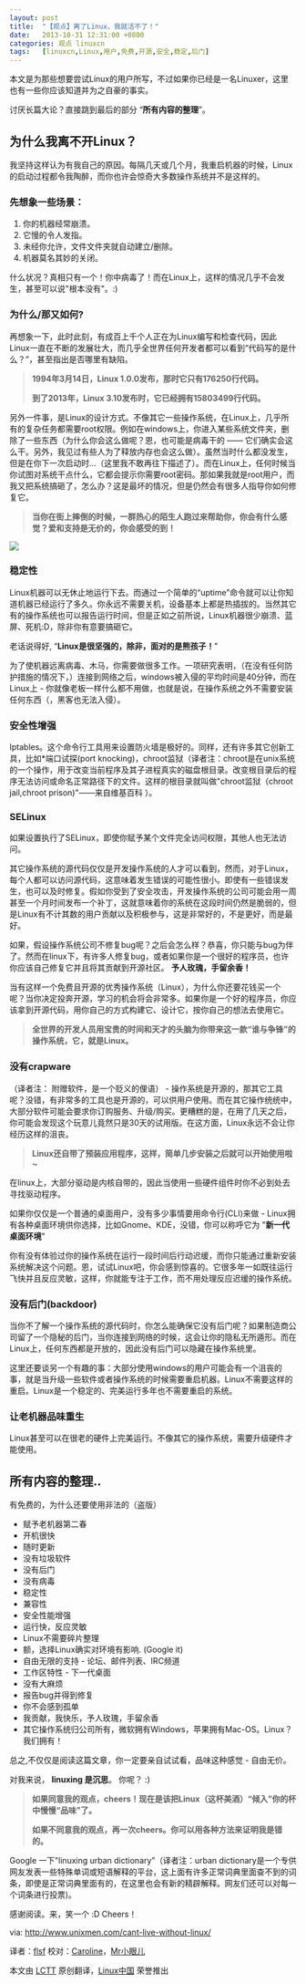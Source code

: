 ```yaml
---
layout: post
title:	"【观点】离了Linux，我就活不了！"
date:	2013-10-31 12:31:00 +0800 
categories:	观点 linuxcn 
tags:	[linuxcn,Linux,用户,免费,开源,安全,稳定,后门]
---
```



本文是为那些想要尝试Linux的用户所写，不过如果你已经是一名Linuxer，这里也有一些你应该知道并为之自豪的事实。


讨厌长篇大论？直接跳到最后的部分 “**所有内容的整理**”。


**为什么我离不开Linux？**
-----------------


我坚持这样认为有我自己的原因。每隔几天或几个月，我重启机器的时候，Linux的启动过程都令我陶醉，而你也许会惊奇大多数操作系统并不是这样的。


### **先想象一些场景：**


1. 你的机器经常崩溃。
2. 它慢的令人发指。
3. 未经你允许，文件文件夹就自动建立/删除。
4. 机器莫名其妙的关闭。


什么状况？真相只有一个！你中病毒了！而在Linux上，这样的情况几乎不会发生，甚至可以说"根本没有"。:)


### **为什么/那又如何?**


再想象一下，此时此刻，有成百上千个人正在为Linux编写和检查代码，因此Linux一直在不断的发展壮大，而几乎全世界任何开发者都可以看到“代码写的是什么？”，甚至指出是否哪里有缺陷。



> 
> **1994年3月14日，Linux 1.0.0发布，那时它只有176250行代码。**
> 
> 
> **到了2013年，Linux 3.10发布时，它已经拥有15803499行代码。**
> 
> 
> 


另外一件事，是Linux的设计方式。不像其它一些操作系统，在Linux上，几乎所有的复杂任务都需要root权限。例如在windows上，你进入某些系统文件夹，删除了一些东西（为什么你会这么做呢？恩，也可能是病毒干的 —— 它们确实会这么干。另外，我见过有些人为了释放内存也会这么做）。虽然当时什么都没发生，但是在你下一次启动时...（这里我不敢再往下描述了）。而在Linux上，任何时候当你试图对系统干点什么，它都会提示你需要root密码。那如果我就是root用户，而我又把系统搞砸了，怎么办？这是最坏的情况，但是仍然会有很多人指导你如何修复它。



> 
> **当你在街上摔倒的时候，一群热心的陌生人跑过来帮助你，你会有什么感觉？爱和支持是无价的，你会感受的到！**
> 
> 
> 


 ![](/Asserts/Images//attachment/album/201310/31/111238n7ocihnklo7jnroc.jpg)


### **稳定性**


Linux机器可以无休止地运行下去。而通过一个简单的“uptime”命令就可以让你知道机器已经运行了多久。你永远不需要关机，设备基本上都是热插拔的。当然其它有的操作系统也可以报告运行时间，但是正如之前所说，Linux机器很少崩溃、蓝屏、死机:D，除非你有意要搞砸它。


老话说得好, “**Linux是很坚强的，除非，面对的是熊孩子！**”


为了使机器远离病毒、木马，你需要做很多工作。一项研究表明，（在没有任何防护措施的情况下，）连接到网络之后，windows被入侵的平均时间是40分钟，而在Linux上 - 你就像老板一样什么都不用做，也就是说，在操作系统之外不需要安装任何东西（，黑客也无法入侵）。


### **安全性增强**


Iptables。这个命令行工具用来设置防火墙是极好的。同样，还有许多其它创新工具，比如\*端口试探(port knocking)，chroot监狱（译者注：chroot是在unix系统的一个操作，用于改变当前程序及其子进程真实的磁盘根目录。改变根目录后的程序无法访问或命名正常路径下的文件。这样的根目录就叫做"chroot监狱（chroot jail,chroot prison)"——来自维基百科 ）。


### **SELinux**


如果设置执行了SELinux，即使你赋予某个文件完全访问权限，其他人也无法访问。


其它操作系统的源代码仅仅是开发操作系统的人才可以看到，然而，对于Linux，每个人都可以访问源代码，这意味着发生错误的可能性很小。即使有一些错误发生，也可以及时修复。假如你受到了安全攻击，开发操作系统的公司可能会用一周甚至一个月时间发布一个补丁，这就意味着你的系统在这段时间仍然是脆弱的，但是Linux有不计其数的用户贡献以及积极参与，这是非常好的，不是更好，而是最好。


如果，假设操作系统公司不修复bug呢？之后会怎么样？恭喜，你只能与bug为伴了。然而在linux下，有许多人修复bug，或者如果你是一个很好的程序员，也许你应该自己修复它并且将其贡献到开源社区。 **予人玫瑰，手留余香！**


当有这样一个免费且开源的优秀操作系统（Linux），为什么你还要花钱买一个呢？当你决定投奔开源，学习的机会将会非常多。如果你是一个好的程序员，你应该拿到开源代码，用你自己的方式构建它、设计它，按你自己的想法去使用它。



> 
> **全世界的开发人员用宝贵的时间和天才的头脑为你带来这一款“谁与争锋”的操作系统，它，就是Linux。**
> 
> 
> 


### **没有crapware**


（译者注： 附赠软件，是一个贬义的俚语） - 操作系统是开源的，那其它工具呢？没错，有非常多的工具也是开源的，可以供用户使用。而在其它操作统统中，大部分软件可能会要求你订购服务、升级/购买。更糟糕的是，在用了几天之后，你可能会发现这个玩意儿竟然只是30天的试用版。在这方面，Linux永远不会让你经历这样的沮丧。



> 
> **Linux还自带了预装应用程序，这样，简单几步安装之后就可以开始使用啦~**
> 
> 
> 


在linux上，大部分驱动是内核自带的，因此当使用一些硬件组件时你不必到处去寻找驱动程序。


如果你仅仅是一个普通的桌面用户，没有多少事情要用命令行(CLI)来做 - Linux拥有各种桌面环境供你选择，比如Gnome、KDE，没错，你可以称呼它为 "**新一代桌面环境**"


你有没有体验过你的操作系统在运行一段时间后行动迟缓，而你只能通过重新安装系统解决这个问题。恩，试试Linux吧，你会感到惊喜的。它很多年一如既往运行飞快并且反应灵敏，这样，你就能专注于工作，而不用处理反应迟缓的操作系统。


### **没有后门(backdoor)**


当你不了解一个操作系统的源代码时，你怎么能确保它没有后门呢？如果制造商公司留了一个隐秘的后门，当你连接到网络的时候，这会让你的隐私无所遁形。而在Linux上，任何东西都是开放的，因此没有后门可以隐藏在操作系统里。


这里还要谈另一个有趣的事：大部分使用windows的用户可能会有一个沮丧的事，就是当升级一些软件或者操作系统的时候需要重启机器。Linux不需要这样的重启。Linux是一个稳定的、完美运行多年也不需要重启的系统。


### **让老机器品味重生**


Linux甚至可以在很老的硬件上完美运行。不像其它的操作系统，需要升级硬件才能使用。


**所有内容的整理..**
-------------


有免费的，为什么还要使用非法的（盗版）


* 赋予老机器第二春
* 开机很快
* 随时更新
* 没有垃圾软件
* 没有后门
* 没有病毒
* 稳定性
* 兼容性
* 安全性能增强
* 运行快，反应灵敏
* Linux不需要碎片整理
* 额，选择Linux确实对环境有影响. (Google it)
* 自由无限的支持 - 论坛、邮件列表、IRC频道
* 工作区特性 - 下一代桌面
* 没有大麻烦
* 报告bug并得到修复
* 你不会感到孤单
* 我贡献，我快乐，予人玫瑰，手留余香
* 其它操作系统归公司所有，微软拥有Windows，苹果拥有Mac-OS。Linux？我们拥有！


总之,不仅仅是阅读这篇文章，你一定要亲自试试看，品味这种感觉 - 自由无价。


对我来说， **linuxing 是沉思**。 你呢？ :)



> 
> **如果同意我的观点，cheers！现在是该把Linux（这杯美酒）“倾入”你的杯中慢慢“品味”了。**
> 
> 
> **如果不同意我的观点，再一次cheers。你可以用各种方法来证明我是错的。**
> 
> 
> 


Google 一下"linuxing urban dictionary”（译者注：urban dictionary是一个专供网友发表一些特殊单词或短语解释的平台，这上面有许多正常词典里面查不到的词条，即使是正常词典里面有的，在这里也会有新的精辟解释。网友们还可以对每一个词条进行投票)。


感谢阅读。来，笑一个 :D Cheers！


 


via: <http://www.unixmen.com/cant-live-without-linux/>


译者：[flsf](https://github.com/flsf) 校对：[Caroline](https://github.com/carolinewuyan)，[Mr小眼儿](http://blog.csdn.net/tinyeyeser)


 


 


本文由 [LCTT](https://github.com/LCTT/TranslateProject) 原创翻译，[Linux中国](http://linux.cn/) 荣誉推出

